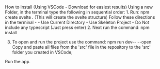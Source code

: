 How to Install (Using VSCode - Download for easiest results) Using a new Folder, in the terminal type the following in sequential order: 1. Run: npm create svelte . (This will create the svelte structure) Follow these directions in the terminal - - Use Current Directory - Use Skeleton Project - Do Not include any typescript (Just press enter) 2. Next run the command: npm install

3. To open and run the project use the command:
   npm run dev-- --open
Copy and paste all files from the 'src' file in the repository to the 'src' folder you created in VSCode;

Run the app.
